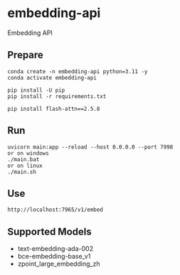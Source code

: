 # embedding-api
Embedding API

## Prepare

```
conda create -n embedding-api python=3.11 -y
conda activate embedding-api
```

```
pip install -U pip
pip install -r requirements.txt

pip install flash-attn==2.5.8
```

## Run

```
uvicorn main:app --reload --host 0.0.0.0 --port 7998
or on windows
./main.bat
or on linux
./main.sh
```

## Use

```
http://localhost:7965/v1/embed
```


## Supported Models
- text-embedding-ada-002
- bce-embedding-base_v1
- zpoint_large_embedding_zh